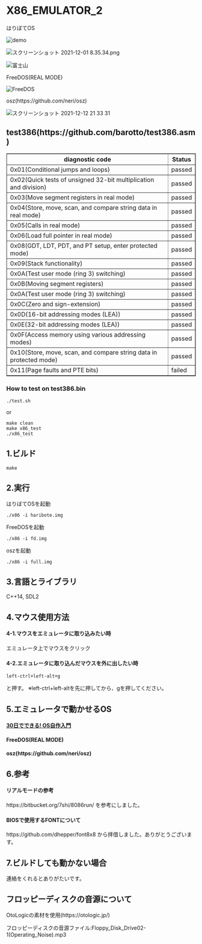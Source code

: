 # X86_EMULATOR_2


<p>はりぼてOS</p>

![demo](https://user-images.githubusercontent.com/61189782/144729289-fe16a09d-d5dd-4b7d-8583-3b19e9381b3d.gif)

![スクリーンショット 2021-12-01 8.35.34.png](https://qiita-image-store.s3.ap-northeast-1.amazonaws.com/0/373549/39b0e3eb-4877-4f96-b63b-30673e38221f.png)

![富士山](https://user-images.githubusercontent.com/61189782/143998297-d17dd067-b59a-4762-8bde-caebc8ca174b.png)

<p>FreeDOS(REAL MODE)</p>

![FreeDOS](https://user-images.githubusercontent.com/61189782/145657637-3331b9cf-021e-4a1e-867c-b1b49b31a852.png)

<p>osz(https://github.com/neri/osz)</p>

![スクリーンショット 2021-12-12 21 33 31](https://user-images.githubusercontent.com/61189782/145712414-eed58221-06ef-42d8-9c6f-28fad542ae25.png)

<h2>test386(https://github.com/barotto/test386.asm)</h2>
 <table border="1">
    <tr>
      <th>diagnostic code</th>
      <th>Status</th>
    </tr>
    <tr>
      <td>0x01(Conditional jumps and loops)</td>
      <td>passed</td>
    </tr>
    <tr>
      <td>0x02(Quick tests of unsigned 32-bit multiplication and division)</td>
      <td>passed</td>
    </tr>
     <tr>
      <td>0x03(Move segment registers in real mode)</td>
      <td>passed</td>
    </tr>
     <tr>
      <td>0x04(Store, move, scan, and compare string data in real mode)</td>
      <td>passed</td>
    </tr>
     <tr>
      <td>0x05(Calls in real mode)</td>
      <td>passed</td>
    </tr>
     <tr>
      <td>0x06(Load full pointer in real mode)</td>
      <td>passed</td>
    </tr>
    <tr>
      <td>0x08(GDT, LDT, PDT, and PT setup, enter protected mode)</td>
      <td>passed</td>
    </tr>
    <tr>
      <td>0x09(Stack functionality)</td>
      <td>passed</td>
    </tr>
     <tr>
      <td>0x0A(Test user mode (ring 3) switching)</td>
      <td>passed</td>
    </tr>
     <tr>
      <td>0x0B(Moving segment registers)</td>
      <td>passed</td>
    </tr>
     <tr>
      <td>0x0A(Test user mode (ring 3) switching)</td>
      <td>passed</td>
    </tr>
     <tr>
      <td>0x0C(Zero and sign-extension)</td>
      <td>passed</td>
    </tr>
     <tr>
      <td>0x0D(16-bit addressing modes (LEA))</td>
      <td>passed</td>
    </tr>
     <tr>
      <td>0x0E(32-bit addressing modes (LEA))</td>
      <td>passed</td>
    </tr>
     <tr>
      <td>0x0F(Access memory using various addressing modes)</td>
      <td>passed</td>
    </tr>
     <tr>
      <td>0x10(Store, move, scan, and compare string data in protected mode)</td>
      <td>passed</td>
    </tr>
     <tr>
      <td>0x11(Page faults and PTE bits)</td>
      <td>failed</td>
    </tr>

  </table>
  
<h3>How to test on test386.bin</h3>

```
./test.sh
```

or

```
make clean
make x86_test
./x86_test
```

<h2>1.ビルド</h2>

```
make
```

<h2>2.実行</h2>


はりぼてOSを起動
```
./x86 -i haribote.img
```

FreeDOSを起動
```
./x86 -i fd.img
```

oszを起動
```
./x86 -i full.img
```

<h2>3.言語とライブラリ</h2>
C++14, SDL2

<h2>4.マウス使用方法</h2>

<h4>4-1.マウスをエミュレータに取り込みたい時</h4>
エミュレータ上でマウスをクリック

<h4>4-2.エミュレータに取り込んだマウスを外に出したい時</h4>

```
left-ctrl+left-alt+g
```
と押す。
※left-ctrl+left-altを先に押してから、gを押してください。

<h2>5.エミュレータで動かせるOS</h2>
<h4><a href="https://www.amazon.co.jp/30%E6%97%A5%E3%81%A7%E3%81%A7%E3%81%8D%E3%82%8B-OS%E8%87%AA%E4%BD%9C%E5%85%A5%E9%96%80-%E5%B7%9D%E5%90%88-%E7%A7%80%E5%AE%9F/dp/4839919844/ref=pd_vtp_5/356-0188609-1667566?pd_rd_w=qrIxz&pf_rd_p=949e26f5-c2ef-4c96-bfde-49d7614d0317&pf_rd_r=FQQA4209JZRMHNABD541&pd_rd_r=2bdba9dc-9d7d-401a-b66c-053b098be917&pd_rd_wg=dpohq&pd_rd_i=4839919844&psc=1">30日でできる! OS自作入門</a></h4>

<h4>FreeDOS(REAL MODE)</h4>

<h4>osz(https://github.com/neri/osz)</h4>

<h2>6.参考</h2>

<h4>リアルモードの参考</h4>
https://bitbucket.org/7shi/8086run/
を参考にしました。

<h4>BIOSで使用するFONTについて</h4>
https://github.com/dhepper/font8x8
から拝借しました。ありがとうございます。

<h2>7.ビルドしても動かない場合</h2>
連絡をくれるとありがたいです。

<h2>フロッピーディスクの音源について</h2>
<p>OtoLogicの素材を使用(https://otologic.jp/)</p>
<p>フロッピーディスクの音源ファイル:Floppy_Disk_Drive02-1(Operating_Noise).mp3</p>
